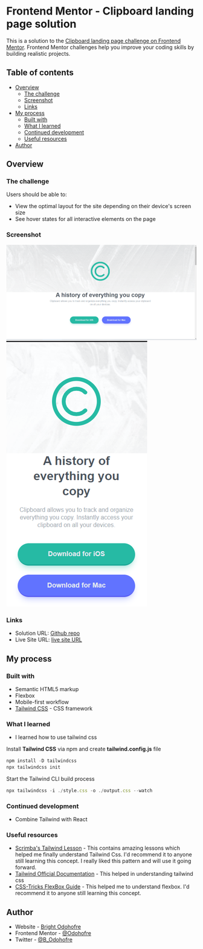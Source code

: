 # Frontend Mentor - Clipboard landing page solution

This is a solution to the [Clipboard landing page challenge on Frontend Mentor](https://www.frontendmentor.io/challenges/clipboard-landing-page-5cc9bccd6c4c91111378ecb9). Frontend Mentor challenges help you improve your coding skills by building realistic projects.

## Table of contents

- [Overview](#overview)
  - [The challenge](#the-challenge)
  - [Screenshot](#screenshot)
  - [Links](#links)
- [My process](#my-process)
  - [Built with](#built-with)
  - [What I learned](#what-i-learned)
  - [Continued development](#continued-development)
  - [Useful resources](#useful-resources)
- [Author](#author)

## Overview

### The challenge

Users should be able to:

- View the optimal layout for the site depending on their device's screen size
- See hover states for all interactive elements on the page

### Screenshot

![Desktop Version](./screenshot/desktop-view.png)
![Mobile Version](./screenshot/mobile-view.png)

### Links

- Solution URL: [Github repo](https://www.github.com/Odohofre/clipboard-landing-page)
- Live Site URL: [live site URL](https://odohofre.github.io/clipboard-landing-page)

## My process

### Built with

- Semantic HTML5 markup
- Flexbox
- Mobile-first workflow
- [Tailwind CSS](https://www.tailwindcss.com/) - CSS framework

### What I learned

- I learned how to use tailwind css

Install **Tailwind CSS** via npm and create **tailwind.config.js** file

```javascript
npm install -D tailwindcss
npx tailwindcss init
```

Start the Tailwind CLI build process

```javascript
npx tailwindcss -i ./style.css -o ./output.css --watch
```

### Continued development

- Combine Tailwind with React

### Useful resources

- [Scrimba's Tailwind Lesson](https://www.scrimb.com/learn/tailwind/) - This contains amazing lessons which helped me finally understand Tailwind Css. I'd recommend it to anyone still learning this concept. I really liked this pattern and will use it going forward.
- [Tailwind Official Documentation](https://www.tailwindcss.com/docs) - This helped in understanding tailwind css
- [CSS-Tricks FlexBox Guide](https://www.css-tricks.com/snippets.css/a-guide-to-flexbox/) - This helped me to understand flexbox.  I'd recommend it to anyone still learning this concept.

## Author

- Website - [Bright Odohofre](https://odohofre.github.io)
- Frontend Mentor - [@Odohofre](https://www.frontendmentor.io/profile/Odohofre)
- Twitter - [@B_Odohofre](https://www.twitter.com/B_Odohofre)
